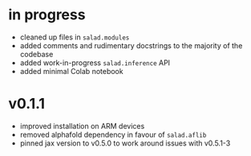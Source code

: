 # in progress
- cleaned up files in `salad.modules`
- added comments and rudimentary docstrings to the majority of the codebase
- added work-in-progress `salad.inference` API
- added minimal Colab notebook

# v0.1.1
- improved installation on ARM devices
- removed alphafold dependency in favour of `salad.aflib`
- pinned jax version to v0.5.0 to work around issues with v0.5.1-3
